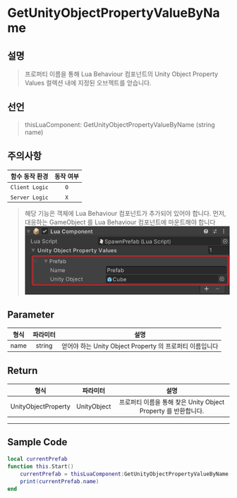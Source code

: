 # GetUnityObjectPropertyValueByName

## 설명
> 프로퍼티 이름을 통해 Lua Behaviour 컴포넌트의 Unity Object Property Values 컬렉션 내에 지정된 오브젝트를 얻습니다.
## 선언
> thisLuaComponent: GetUnityObjectPropertyValueByName (string name)
## 주의사항
|    **함수 동작 환경**    | **동작 여부** |
|:------------------:|:---------:|
| ```Client Logic``` |  ```O```  |
| ```Server Logic``` |  ```X```  |

> 해당 기능은 객체에  Lua Behaviour 컴포넌트가 추가되어 있어야 합니다.
> 먼저, 대응하는 GameObject 를 Lua Behaviour 컴포넌트에 마운트해야 합니다
> ![](media/images/LuaBehaviour_1.png)

## Parameter
| **형식** | **파라미터** |                       **설명**                        |
|:------:|:--------:|:---------------------------------------------------:|
| name  |   string   | 얻어야 하는 Unity Object Property 의 프로퍼티 이름입니다 |


## Return
|       **형식**        |  **파라미터**   |                   **설명**                    |
|:-------------------:|:-----------:|:-------------------------------------------:|
| UnityObjectProperty | UnityObject | 	프로퍼티 이름을 통해 찾은 Unity Object Property 를 반환합니다.|



---
## Sample Code
```lua
local currentPrefab
function this.Start()
    currentPrefab = thisLuaComponent:GetUnityObjectPropertyValueByName (“Prefab”).UnityObject
    print(currentPrefab.name)
end
```